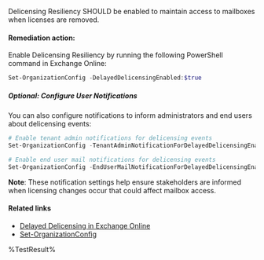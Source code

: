 Delicensing Resiliency SHOULD be enabled to maintain access to mailboxes when licenses are removed.

#### Remediation action:

Enable Delicensing Resiliency by running the following PowerShell command in Exchange Online:

```powershell
Set-OrganizationConfig -DelayedDelicensingEnabled:$true
```

##### Optional: Configure User Notifications

You can also configure notifications to inform administrators and end users about delicensing events:

```powershell
# Enable tenant admin notifications for delicensing events
Set-OrganizationConfig -TenantAdminNotificationForDelayedDelicensingEnabled:$true

# Enable end user mail notifications for delicensing events
Set-OrganizationConfig -EndUserMailNotificationForDelayedDelicensingEnabled:$true
```

**Note**: These notification settings help ensure stakeholders are informed when licensing changes occur that could affect mailbox access.

#### Related links

* [Delayed Delicensing in Exchange Online](https://learn.microsoft.com/en-us/Exchange/recipients-in-exchange-online/manage-user-mailboxes/exchange-online-delicensing-resiliency)
* [Set-OrganizationConfig](https://docs.microsoft.com/en-us/powershell/module/exchange/set-organizationconfig)

<!--- Results --->
%TestResult%
